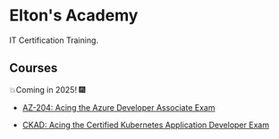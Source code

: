 # Elton's Academy

IT Certification Training.

## Courses

💥Coming in 2025! 🎆

- [AZ-204: Acing the Azure  Developer Associate Exam](https://eltons.academy/az-204)

- [CKAD: Acing the Certified Kubernetes Application Developer Exam](https://eltons.academy/ckad)
